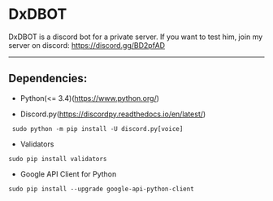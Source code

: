 # DxDBOT

DxDBOT is a discord bot for a private server. If you want to test him, join my server on discord: https://discord.gg/BD2pfAD

***

## Dependencies:

- Python(<= 3.4)(https://www.python.org/)

- Discord.py(https://discordpy.readthedocs.io/en/latest/)

```
 sudo python -m pip install -U discord.py[voice]
```

- Validators

```
sudo pip install validators
```

- Google API Client for Python

```
sudo pip install --upgrade google-api-python-client
```